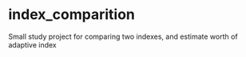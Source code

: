 # index_comparition
Small study project for comparing two indexes, and estimate worth of adaptive index  


